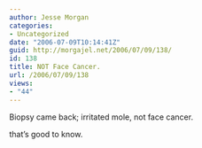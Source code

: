 ```yaml
---
author: Jesse Morgan
categories:
- Uncategorized
date: "2006-07-09T10:14:41Z"
guid: http://morgajel.net/2006/07/09/138/
id: 138
title: NOT Face Cancer.
url: /2006/07/09/138
views:
- "44"
---
```


Biopsy came back; irritated mole, not face cancer.

that’s good to know.